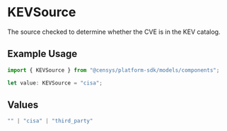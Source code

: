 # KEVSource

The source checked to determine whether the CVE is in the KEV catalog.

## Example Usage

```typescript
import { KEVSource } from "@censys/platform-sdk/models/components";

let value: KEVSource = "cisa";
```

## Values

```typescript
"" | "cisa" | "third_party"
```